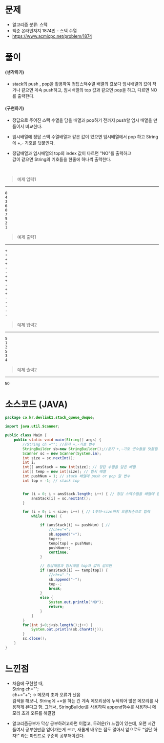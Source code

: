 # 문제

- 알고리즘 분류: 스택
- 백준 온라인저지 1874번 - 스택 수열
- https://www.acmicpc.net/problem/1874

<!-- 2시간걸림 -->

# 풀이

#### (생각하기)

- stack의 push , pop을 활용하여 정답스택수열 배열의 값보다 임시배열의 값이 작거나 같으면 계속 push하고, 임시배열의 top 값과 같으면 pop을 하고, 다르면 NO를 출력한다.

#### (구현하기)

- 정답으로 주어진 스택 수열을 담을 배열과 pop하기 전까지 push할 임시 배열을 만들어서 비교한다.
- 임시배열에 정답 스택 수열배열과 같은 값이 있으면 임시배열에서 pop 하고 String에 +,- 기호를 덧붙인다.
- 정답배열과 임시배열의 top의 index 값이 다르면 "NO"를 출력하고<br>
  값이 같으면 String의 기호들을 한줄에 하나씩 출력한다.

  <br>

> 예제 입력1

---

    8
    4
    3
    6
    8
    7
    5
    2
    1

> 예제 출력1

---

    +
    +
    +
    +
    -
    -
    +
    +
    -
    +
    +
    -
    -
    -
    -
    -

> 예제 입력2

---

    5
    1
    2
    5
    3
    4

> 예제 출력2

---

    NO

# 소스코드 (JAVA)

```java
package co.kr.devlimk1.stack_queue_deque;

import java.util.Scanner;

public class Main {
	public static void main(String[] args) {
		//String ch =""; //문자 +,-기호 변수
		StringBuilder sb=new StringBuilder();//문자 +,-기호 변수들을 덧붙일 변수
		Scanner sc = new Scanner(System.in);
		int size = sc.nextInt();
		int i;
		int[] ansStack = new int[size]; // 정답 수열을 담은 배열
		int[] temp = new int[size]; // 임시 배열
		int pushNum = 1; // stack 배열에 push or pop 할 변수
		int top = -1; // stack top


		for (i = 0; i < ansStack.length; i++) { // 정답 스택수열을 배열에 입력
			ansStack[i] = sc.nextInt();
		}

		for (i = 0; i < size; i++) { // 1부터~size까지 오름차순으로 입력
			while (true) {

				if (ansStack[i] >= pushNum) { //
					//ch+="+";
					sb.append("+");
					top++;
					temp[top] = pushNum;
					pushNum++;
					continue;
				}

				// 정답배열과 임시배열 top과 값이 같으면
				if (ansStack[i] == temp[top]) {
					//ch+="-";
					sb.append("-");
					top--;
					break;
				}
				else {
					System.out.println("NO");
					return;
				}
			}
		}
		for(int j=0;j<sb.length();j++) {
			System.out.println(sb.charAt(j));
		}
		sc.close();
	}
}

```

# 느낀점

- 처음에 구현할 때,<br>
  String ch="";<br>
  ch+="+"; -> 메모리 초과 오류가 났음 <br>
  검색을 해보니, String에 +=을 하는 건 계속 메모리상에 누적되어 많은 메모리를 사용하게 된다고 함. 그래서, StringBuilder를 사용하여 append함수를 사용하니 메모리 초과 오류를 해결함 <br>

- 알고리즘공부가 막상 공부하려고하면 어렵고, 두려운(?) 느낌이 있는데, 오랜 시간들여서 공부한만큼 얻어가는게 크고, 새롭게 배우는 점도 많아서 앞으로도 "일단 하자!" 라는 마인드로 꾸준히 공부해야겠다.

<!-- # 코드리뷰 -->

<!-- # 참고자료 -->
